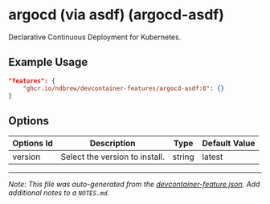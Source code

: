 
# argocd (via asdf) (argocd-asdf)

Declarative Continuous Deployment for Kubernetes.

## Example Usage

```json
"features": {
    "ghcr.io/ndbrew/devcontainer-features/argocd-asdf:0": {}
}
```

## Options

| Options Id | Description | Type | Default Value |
|-----|-----|-----|-----|
| version | Select the version to install. | string | latest |



---

_Note: This file was auto-generated from the [devcontainer-feature.json](devcontainer-feature.json).  Add additional notes to a `NOTES.md`._
